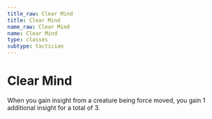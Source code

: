 ```yaml
---
title_raw: Clear Mind
title: Clear Mind
name_raw: Clear Mind
name: Clear Mind
type: classes
subtype: tactician
---
```


# Clear Mind

When you gain insight from a creature being force moved, you gain 1 additional insight for a total of 3.

